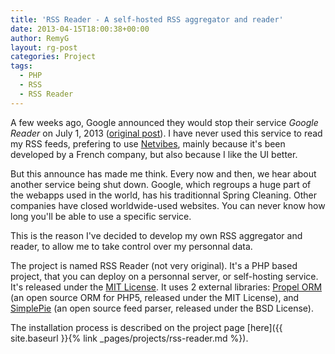 ```yaml
---
title: 'RSS Reader - A self-hosted RSS aggregator and reader'
date: 2013-04-15T18:00:38+00:00
author: RemyG
layout: rg-post
categories: Project
tags:
  - PHP
  - RSS
  - RSS Reader
---
```


A few weeks ago, Google announced they would stop their service *Google Reader* on July 1, 2013 ([original post](http://googleblog.blogspot.co.uk/2013/03/a-second-spring-of-cleaning.html)). I have never used this service to read my RSS feeds, prefering to use [Netvibes](https://www.netvibes.com/), mainly because it's been developed by a French company, but also because I like the UI better.

<!--more-->

But this announce has made me think. Every now and then, we hear about another service being shut down. Google, which regroups a huge part of the webapps used in the world, has his traditionnal Spring Cleaning. Other companies have closed worldwide-used websites. You can never know how long you'll be able to use a specific service.

This is the reason I've decided to develop my own RSS aggregator and reader, to allow me to take control over my personnal data.

The project is named RSS Reader (not very original). It's a PHP based project, that you can deploy on a personnal server, or self-hosting service. It's released under the [MIT License](http://www.opensource.org/licenses/MIT). It uses 2 external libraries: [Propel ORM](http://propelorm.org/) (an open source ORM for PHP5, released under the MIT License), and [SimplePie](http://simplepie.org/) (an open source feed parser, released under the BSD License).

The installation process is described on the project page [here]({{ site.baseurl }}{% link _pages/projects/rss-reader.md %}).

